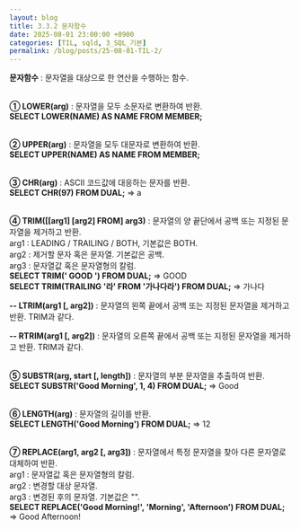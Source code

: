 ```yaml
---
layout: blog
title: 3.3.2 문자함수
date: 2025-08-01 23:00:00 +0900
categories: [TIL, sqld, 3_SQL_기본]
permalink: /blog/posts/25-08-01-TIL-2/
---
```


**문자함수** : 문자열을 대상으로 한 연산을 수행하는 함수.<br><br>

**① LOWER(arg)** : 문자열을 모두 소문자로 변환하여 반환.<br>
**SELECT LOWER(NAME) AS NAME FROM MEMBER;**<br><br>

**② UPPER(arg)** : 문자열을 모두 대문자로 변환하여 반환.<br>
**SELECT UPPER(NAME) AS NAME FROM MEMBER;**<br><br>

**③ CHR(arg)** : ASCII 코드값에 대응하는 문자를 반환.<br>
**SELECT CHR(97) FROM DUAL;** => a<br><br>

**④ TRIM([[arg1] [arg2] FROM] arg3)** : 문자열의 양 끝단에서 공백 또는 지정된 문자열을 제거하고 반환.<br>
arg1 : LEADING / TRAILING / BOTH, 기본값은 BOTH.<br>
arg2 : 제거할 문자 혹은 문자열. 기본값은 공백.<br>
arg3 : 문자열값 혹은 문자열형의 칼럼.<br>
**SELECT TRIM(' GOOD ') FROM DUAL;** => GOOD<br>
**SELECT TRIM(TRAILING '라' FROM '가나다라') FROM DUAL;** => 가나다

**-- LTRIM(arg1 [, arg2])** : 문자열의 왼쪽 끝에서 공백 또는 지정된 문자열을 제거하고 반환. TRIM과 같다.

**-- RTRIM(arg1 [, arg2])** : 문자열의 오른쪽 끝에서 공백 또는 지정된 문자열을 제거하고 반환. TRIM과 같다.<br><br>

**⑤ SUBSTR(arg, start [, length])** : 문자열의 부분 문자열을 추출하여 반환.<br>
**SELECT SUBSTR('Good Morning', 1, 4) FROM DUAL;** => Good<br><br>

**⑥ LENGTH(arg)** : 문자열의 길이를 반환.<br>
**SELECT LENGTH('Good Morning') FROM DUAL;** => 12<br><br>

**⑦ REPLACE(arg1, arg2 [, arg3])** : 문자열에서 특정 문자열을 찾아 다른 문자열로 대체하여 반환.<br>
arg1 : 문자열값 혹은 문자열형의 칼럼.<br>
arg2 : 변경할 대상 문자열.<br>
arg3 : 변경된 후의 문자열. 기본값은 "".<br>
**SELECT REPLACE('Good Morning!', 'Morning', 'Afternoon') FROM DUAL;** => Good Afternoon!
